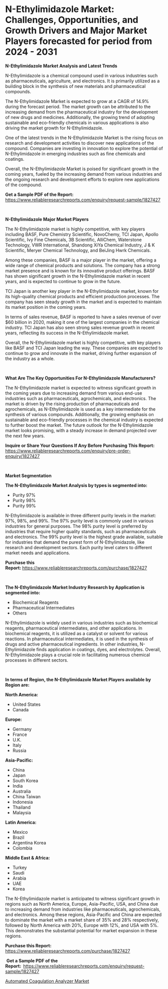 <p><h1>N-Ethylimidazole Market: Challenges, Opportunities, and Growth Drivers and Major Market Players forecasted for period from 2024 - 2031</h1></p><p><strong>N-Ethylimidazole Market Analysis and Latest Trends</strong></p>
<p><p>N-Ethylimidazole is a chemical compound used in various industries such as pharmaceuticals, agriculture, and electronics. It is primarily utilized as a building block in the synthesis of new materials and pharmaceutical compounds.</p><p>The N-Ethylimidazole Market is expected to grow at a CAGR of 14.9% during the forecast period. The market growth can be attributed to the increasing demand from the pharmaceutical industry for the development of new drugs and medicines. Additionally, the growing trend of adopting sustainable and eco-friendly chemicals in various applications is also driving the market growth for N-Ethylimidazole.</p><p>One of the latest trends in the N-Ethylimidazole Market is the rising focus on research and development activities to discover new applications of the compound. Companies are investing in innovation to explore the potential of N-Ethylimidazole in emerging industries such as fine chemicals and coatings.</p><p>Overall, the N-Ethylimidazole Market is poised for significant growth in the coming years, fueled by the increasing demand from various industries and the ongoing research and development efforts to explore new applications of the compound.</p></p>
<p><strong>Get a Sample PDF of the Report:&nbsp;</strong> <a href="https://www.reliableresearchreports.com/enquiry/request-sample/1827427">https://www.reliableresearchreports.com/enquiry/request-sample/1827427</a></p>
<p>&nbsp;</p>
<p><strong>N-Ethylimidazole Major Market Players</strong></p>
<p><p>The N-Ethylimidazole market is highly competitive, with key players including BASF, Pure Chemistry Scientific, NovoChemy, TCI Japan, Apollo Scientific, Ivy Fine Chemicals, 3B Scientific, AlliChem, Waterstone Technology, VWR International, Shandong XiYa Chemical Industry, J & K Scientific, Meryer Chemical Technology, and BeiJing Hwrk Chemicals. </p><p>Among these companies, BASF is a major player in the market, offering a wide range of chemical products and solutions. The company has a strong market presence and is known for its innovative product offerings. BASF has shown significant growth in the N-Ethylimidazole market in recent years, and is expected to continue to grow in the future.</p><p>TCI Japan is another key player in the N-Ethylimidazole market, known for its high-quality chemical products and efficient production processes. The company has seen steady growth in the market and is expected to maintain its market position in the coming years.</p><p>In terms of sales revenue, BASF is reported to have a sales revenue of over $60 billion in 2020, making it one of the largest companies in the chemical industry. TCI Japan has also seen strong sales revenue growth in recent years, reflecting its success in the N-Ethylimidazole market.</p><p>Overall, the N-Ethylimidazole market is highly competitive, with key players like BASF and TCI Japan leading the way. These companies are expected to continue to grow and innovate in the market, driving further expansion of the industry as a whole.</p></p>
<p>&nbsp;</p>
<p><strong>What Are The Key Opportunities For N-Ethylimidazole Manufacturers?</strong></p>
<p><p>The N-Ethylimidazole market is expected to witness significant growth in the coming years due to increasing demand from various end-use industries such as pharmaceuticals, agrochemicals, and electronics. The market is driven by the rising production of pharmaceuticals and agrochemicals, as N-Ethylimidazole is used as a key intermediate for the synthesis of various compounds. Additionally, the growing emphasis on sustainable and eco-friendly processes in the chemical industry is expected to further boost the market. The future outlook for the N-Ethylimidazole market looks promising, with a steady increase in demand projected over the next few years.</p></p>
<p><strong>Inquire or Share Your Questions If Any Before Purchasing This Report:</strong> <a href="https://www.reliableresearchreports.com/enquiry/pre-order-enquiry/1827427">https://www.reliableresearchreports.com/enquiry/pre-order-enquiry/1827427</a></p>
<p>&nbsp;</p>
<p><strong>Market Segmentation</strong></p>
<p><strong>The N-Ethylimidazole Market Analysis by types is segmented into:</strong></p>
<p><ul><li>Purity 97%</li><li>Purity 98%</li><li>Purity 99%</li></ul></p>
<p><p>N-Ethylimidazole is available in three different purity levels in the market: 97%, 98%, and 99%. The 97% purity level is commonly used in various industries for general purposes. The 98% purity level is preferred by industries that require higher quality standards, such as pharmaceuticals and electronics. The 99% purity level is the highest grade available, suitable for industries that demand the purest form of N-Ethylimidazole, like research and development sectors. Each purity level caters to different market needs and applications.</p></p>
<p><strong>Purchase this Report:&nbsp;</strong><a href="https://www.reliableresearchreports.com/purchase/1827427">https://www.reliableresearchreports.com/purchase/1827427</a></p>
<p>&nbsp;</p>
<p><strong>The N-Ethylimidazole Market Industry Research by Application is segmented into:</strong></p>
<p><ul><li>Biochemical Reagents</li><li>Pharmaceutical Intermediates</li><li>Others</li></ul></p>
<p><p>N-Ethylimidazole is widely used in various industries such as biochemical reagents, pharmaceutical intermediates, and other applications. In biochemical reagents, it is utilized as a catalyst or solvent for various reactions. In pharmaceutical intermediates, it is used in the synthesis of drugs and active pharmaceutical ingredients. In other industries, N-Ethylimidazole finds application in coatings, dyes, and electrolytes. Overall, N-Ethylimidazole plays a crucial role in facilitating numerous chemical processes in different sectors.</p></p>
<p>&nbsp;</p>
<p><strong>In terms of Region, the N-Ethylimidazole Market Players available by Region are:</strong></p>
<p>
    <p> <strong> North America: </strong>
        <ul>
            <li>United States</li>
            <li>Canada</li>
        </ul>
        </p> 
    <p> <strong> Europe: </strong>
        <ul>
            <li>Germany</li>
            <li>France</li>
            <li>U.K.</li>
            <li>Italy</li>
            <li>Russia</li>
        </ul>
        </p> 
    <p> <strong> Asia-Pacific: </strong>
        <ul>
            <li>China</li>
            <li>Japan</li>
            <li>South Korea</li>
            <li>India</li>
            <li>Australia</li>
            <li>China Taiwan</li>
            <li>Indonesia</li>
            <li>Thailand</li>
            <li>Malaysia</li>
        </ul>
        </p> 
    <p> <strong> Latin America: </strong>
        <ul>
            <li>Mexico</li>
            <li>Brazil</li>
            <li>Argentina Korea</li>
            <li>Colombia</li>
        </ul>
        </p> 
    <p> <strong> Middle East & Africa: </strong>
        <ul>
            <li>Turkey</li>
            <li>Saudi</li>
            <li>Arabia</li>
            <li>UAE</li>
            <li>Korea</li>
        </ul>
    </p>
    </p>
<p><p>The N-Ethylimidazole market is anticipated to witness significant growth in regions such as North America, Europe, Asia-Pacific, USA, and China due to increasing demand from industries like pharmaceuticals, agrochemicals, and electronics. Among these regions, Asia-Pacific and China are expected to dominate the market with a market share of 35% and 28% respectively, followed by North America with 20%, Europe with 12%, and USA with 5%. This demonstrates the substantial potential for market expansion in these regions.</p></p>
<p><strong>Purchase this Report: </strong><a href="https://www.reliableresearchreports.com/purchase/1827427">https://www.reliableresearchreports.com/purchase/1827427</a></p>
<p>&nbsp;<strong>Get a Sample PDF of the Report:&nbsp;&nbsp;</strong><a href="https://www.reliableresearchreports.com/enquiry/request-sample/1827427">https://www.reliableresearchreports.com/enquiry/request-sample/1827427</a></p>
<p><strong></strong></p>
<p><p><a href="https://chivalrous-flock-a86.notion.site/Automated-Coagulation-Analyzer-Market-Size-Market-Trends-and-Growth-Outlook-forecasted-for-period--8fee87f58b6c40beaadcff474115d613">Automated Coagulation Analyzer Market</a></p></p>